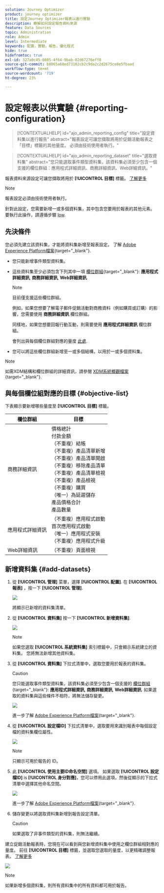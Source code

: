 ```yaml
---
solution: Journey Optimizer
product: journey optimizer
title: 設定Journey Optimizer報表以進行實驗
description: 瞭解如何設定報告資料來源
feature: Data Sources
topic: Administration
role: Admin
level: Intermediate
keywords: 配置，實驗，報告，優化程式
hide: true
hidefromtoc: true
exl-id: 327a0c45-0805-4f64-9bab-02d67276eff8
source-git-commit: b8065a68ed73102cb2c9da2c2d2675ce8e5fbaad
workflow-type: tm+mt
source-wordcount: '719'
ht-degree: 23%

---
```


# 設定報表以供實驗 {#reporting-configuration}

>[!CONTEXTUALHELP]
>id="ajo_admin_reporting_config"
>title="設定資料集以進行報告"
>abstract="報表設定可讓您擷取將用於促銷活動報表之「目標」標籤的其他量度。 必須由技術使用者執行。"

>[!CONTEXTUALHELP]
>id="ajo_admin_reporting_dataset"
>title="選取資料集"
>abstract="您只能選取事件類型資料集，該資料集必須至少包含一個支援的欄位群組：應用程式詳細資訊、商務詳細資訊、Web詳細資訊。"

<!--The reporting data source configuration allows you to define a connection to a system in order to retrieve additional information that will be used in your reports.-->

報表資料來源設定可讓您擷取將用於 **[!UICONTROL 目標]** 標籤。 [了解更多](content-experiment.md#objectives-global)

>[!NOTE]
>
>報表設定必須由技術使用者執行。 <!--Rights?-->

針對此設定，您需要新增一或多個資料集，其中包含您要用於報表的其他元素。 要執行此操作，請遵循步驟 [low](#add-datasets).

<!--
➡️ [Discover this feature in video](#video)
-->

## 先決條件


您必須先建立該資料集，才能將資料集新增至報表設定。 了解 [Adobe Experience Platform檔案](https://experienceleague.adobe.com/docs/experience-platform/catalog/datasets/user-guide.html?lang=zh-Hant#create){target="_blank"}.

* 您只能新增事件類型資料集。

* 這些資料集至少必須包含下列其中一項 [欄位群組](https://experienceleague.adobe.com/docs/experience-platform/xdm/tutorials/create-schema-ui.html?lang=zh-Hant#field-group){target="_blank"}: **應用程式詳細資訊**, **商務詳細資訊**, **Web詳細資訊**.

   >[!NOTE]
   >
   >目前僅支援這些欄位群組。

   例如，如果您想要了解電子郵件促銷活動對商務資料（例如購買或訂購）的影響，您需要使用 **商務詳細資訊** 欄位群組。

   同樣地，如果您想要回報行動互動，則需要使用 **應用程式詳細資訊** 欄位群組。

   會列出與每個欄位群組對應的量度 [此處](#objective-list).

* 您可以將這些欄位群組新增至一或多個結構，以用於一或多個資料集。

>[!NOTE]
>
>如需XDM結構和欄位群組的詳細資訊，請參閱 [XDM系統概觀檔案](https://experienceleague.adobe.com/docs/experience-platform/xdm/home.html?lang=zh-Hant){target="_blank"}.

## 與每個欄位組對應的目標 {#objective-list}

下表顯示要新增哪些量度至 **[!UICONTROL 目標]** 標籤。

| 欄位群組 | 目標 |
|--- |--- |
| 商務詳細資訊 | 價格總計<br>付款金額<br>（不重複）結帳<br>（不重複）產品清單新增<br>（不重複）產品清單開啟<br>（不重複）移除產品清單<br>（不重複）產品清單檢視<br>（不重複）產品檢視<br>（不重複）購買<br>（唯一）為延遲儲存<br>產品價格合計<br>產品數量 |
| 應用程式詳細資訊 | （不重複）應用程式啟動<br>首次應用程式啟動<br>（唯一）應用程式安裝<br>（不重複）應用程式升級 |
| Web詳細資訊 | （不重複）頁面檢視 |

## 新增資料集 {#add-datasets}

1. 從 **[!UICONTROL 管理]** 菜單，選擇 **[!UICONTROL 配置]**. 在  **[!UICONTROL 報表]** ，按一下 **[!UICONTROL 管理]**.

   ![](assets/reporting-config-menu.png)

   將顯示已新增的資料集清單。

1. 從 **[!UICONTROL 資料集]** 按一下 **[!UICONTROL 新增資料集]**.

   ![](assets/reporting-config-add.png)

   >[!NOTE]
   >
   >如果您選取 **[!UICONTROL 系統資料集]** 索引標籤中，只會顯示系統建立的資料集。 您將無法新增其他資料集。

1. 從 **[!UICONTROL 資料集]** 下拉式清單中，選取您要用於報表的資料集。

   >[!CAUTION]
   >
   >您只能選取事件類型資料集，該資料集必須至少包含一個支援的 [欄位群組](https://experienceleague.adobe.com/docs/experience-platform/xdm/tutorials/create-schema-ui.html?lang=zh-Hant#field-group){target="_blank"}: **應用程式詳細資訊**, **商務詳細資訊**, **Web詳細資訊**. 如果選取的資料集與這些條件不相符，將無法儲存變更。

   ![](assets/reporting-config-datasets.png)

   進一步了解 [Adobe Experience Platform檔案](https://experienceleague.adobe.com/docs/experience-platform/catalog/datasets/overview.html?lang=zh-Hant){target="_blank"}.

1. 從 **[!UICONTROL 設定檔ID]** 下拉式清單中，選取要用來識別報表中每個設定檔的資料集欄位屬性。

   ![](assets/reporting-config-profile-id.png)

   >[!NOTE]
   >
   >只顯示可用於報告的 ID。

1. 此 **[!UICONTROL 使用主要ID命名空間]** 選項。 如果選取 **[!UICONTROL 設定檔ID]** is **[!UICONTROL 身分對應]**，您可以停用此選項，然後從顯示的下拉式清單中選擇其他命名空間。

   ![](assets/reporting-config-namespace.png)

   進一步了解 [Adobe Experience Platform檔案](https://experienceleague.adobe.com/docs/experience-platform/identity/namespaces.html?lang=zh-Hant){target="_blank"}.

1. 儲存變更以將選取資料集新增到報告設定清單。

   >[!CAUTION]
   >
   >如果選取了非事件類型的資料集，則無法繼續。

建立促銷活動報表時，您現在可以看到與您新增資料集中使用之欄位群組相對應的量度。 前往 **[!UICONTROL 目標]** 標籤，並選取您選取的量度，以更精確調整報表。 [了解更多](content-experiment.md#objectives-global)

![](assets/reporting-config-objectives.png)

>[!NOTE]
>
>如果新增多個資料集，則所有資料集中的所有資料都可用於報告。

<!--
## How-to video {#video}

Understand how to configure Experience Platform reporting data sources.

>[!VIDEO]()
-->
